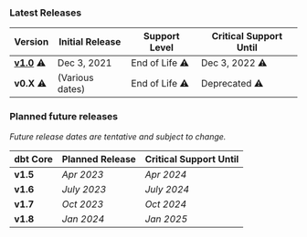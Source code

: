 ### Latest Releases

| Version                          | Initial Release | Support Level | Critical Support Until  | 
|----------------------------------|-----------------|---------------|-------------------------|
| [**v1.0**](upgrading-to-v1.0) ⚠️ | Dec 3, 2021     | End of Life ⚠️ | Dec 3, 2022 ⚠️             |
| **v0.X** ⚠️                      | (Various dates) | End of Life ⚠️ | Deprecated ⚠️             | 

### Planned future releases

_Future release dates are tentative and subject to change._

| dbt Core | Planned Release | Critical Support Until  |
|----------|-----------------|-----------------------------------|
| **v1.5** | _Apr 2023_      | _Apr 2024_                        |
| **v1.6** | _July 2023_     | _July 2024_                       |
| **v1.7** | _Oct 2023_      | _Oct 2024_                        |
| **v1.8** | _Jan 2024_      | _Jan 2025_                        |
